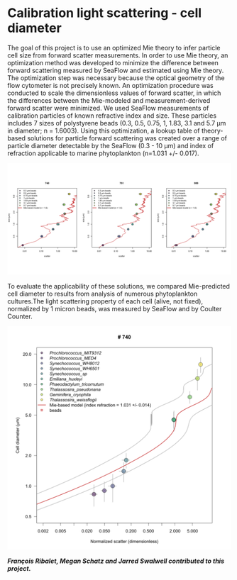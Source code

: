 # Calibration light scattering - cell diameter
The goal of this project is to use an optimized Mie theory to infer particle cell size from forward scatter measurements. In order to use Mie theory, an optimization method was developed to minimize the difference between forward scattering measured by SeaFlow and estimated using Mie theory. The optimization step was necessary because the optical geometry of the flow cytometer is not precisely known. An optimization procedure was conducted to scale the dimensionless values of forward scatter, in which the differences between the Mie-modeled and measurement-derived forward scatter were minimized. We used SeaFlow measurements of calibration particles of known refractive index and size. These particles includes 7 sizes of polystyrene beads (0.3, 0.5, 0.75, 1, 1.83, 3.1 and 5.7 µm in diameter; n = 1.6003). Using this optimization, a lookup table of theory-based solutions for particle forward scattering was created over a range of particle diameter detectable by the SeaFlow (0.3 - 10 µm) and index of refraction applicable to marine phytoplankton (n=1.031 +/- 0.017).

![alt text](Mie-beads-scatter.png "SeaFlow forward scatter measurements compared to optimized Mie theory")

To evaluate the applicability of these solutions, we compared Mie-predicted cell diameter to results from analysis of numerous phytoplankton cultures.The light scattering property of each cell (alive, not fixed), normalized by 1 micron beads, was measured by SeaFlow and by Coulter Counter.

![alt text](740-Size-scatter.png "SeaFlow forward scatter measurements compared to optimized Mie theory")



***François Ribalet, Megan Schatz and Jarred Swalwell contributed to this project.***
